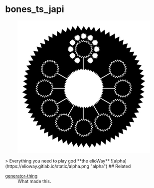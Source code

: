 # bones_ts_japi
<figure>
  <img src="tile.png" alt="">
</figure>
> Everything you need to play god **the elioWay**
![alpha](https://elioway.gitlab.io/static/alpha.png "alpha")
## Related
<dl>
  <dt>
  <a href="https://gitlab.com/eliothing/generator-thing">generator-thing</a>
</dt>
  <dd>What made this.</dd>
</dl>
